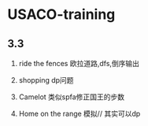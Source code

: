 # USACO-training

## 3.3

1) ride the fences  欧拉道路,dfs,倒序输出

2) shopping	    dp问题

3) Camelot    类似spfa修正国王的步数

4) Home on the range   模拟//  其实可以dp




